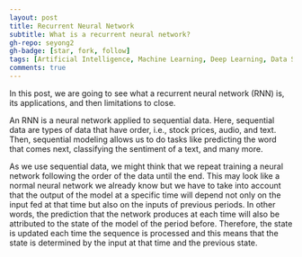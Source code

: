 ```yaml
---
layout: post
title: Recurrent Neural Network
subtitle: What is a recurrent neural network?
gh-repo: seyong2
gh-badge: [star, fork, follow]
tags: [Artificial Intelligence, Machine Learning, Deep Learning, Data Science, RNN]
comments: true
---
```


In this post, we are going to see what a recurrent neural network (RNN) is, its applications, and then limitations to close.

An RNN is a neural network applied to sequential data. Here, sequential data are types of data that have order, i.e., stock prices, audio, and text. Then, sequential modeling allows us to do tasks like predicting the word that comes next, classifying the sentiment of a text, and many more. 

As we use sequential data, we might think that we repeat training a neural network following the order of the data until the end. This may look like a normal neural network we already know but we have to take into account that the output of the model at a specific time will depend not only on the input fed at that time but also on the inputs of previous periods. In other words, the prediction that the network produces at each time will also be attributed to the state of the model of the period before. Therefore, the state is updated each time the sequence is processed and this means that the state is determined by the input at that time and the previous state.
